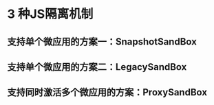# 3 种JS隔离机制
## 支持单个微应用的方案一：SnapshotSandBox
## 支持单个微应用的方案二：LegacySandBox
## 支持同时激活多个微应用的方案：ProxySandBox